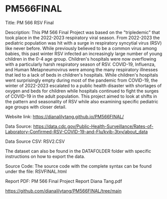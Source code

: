 # PM566FINAL

Title: PM 566 RSV Final

Description: This PM 566 Final Project was based on the "tripledemic" that took place in the 2022-2023 respiratory viral season. From 2022-2023 the pediatric population was hit with a surge in respiratory syncytial virus (RSV) like never before. While previously believed to be a common virus among babies, this past winter RSV infected an increasingly large number of young children in the 0-4 age group. Children's hospitals were now overflowing with a particularly harsh respiratory season of RSV. COVID-19, Influenza, and Human Metapneumovirus were among the many respiratory illnesses that led to a lack of beds in children's hospitals. While children's hospitals went surprisingly empty during most of the pandemic from COVID-19, the winter of 2022-2023 escalated to a public health disaster with shortages of oxygen and beds for children while hospitals continued to fight the surges of COVID-19 in the adult population. This project aimed to look at shifts in the pattern and seasonality of RSV while also examining specific pediatric age groups with closer detail. 

Website link: https://dianalilytang.github.io/PM566FINAL/

Data Source: https://data.cdc.gov/Public-Health-Surveillance/Rates-of-Laboratory-Confirmed-RSV-COVID-19-and-Flu/kvib-3txy/about_data

Data Source CSV: RSV2.CSV

The dataset can also be found in the DATAFOLDER folder with specific instructions on how to export the data. 

Source Code: The source code with the complete syntax can be found under the file: RSVFINAL.html 

Report PDF: PM 566 Final Project Report Diana Tang.pdf

https://github.com/dianalilytang/PM566FINAL/tree/main
